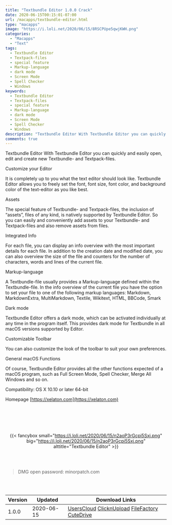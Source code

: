 ```yaml
---
title: "Textbundle Editor 1.0.0 Crack"
date: 2020-06-15T00:15:01-07:00
url: /macapps/textbundle-editor.html
type: "macapps"
image: "https://i.loli.net/2020/06/15/8RSCPUpe5qwjKWH.png"
categories:
  - "Macapps"
  - "Text"
tags:
  - Textbundle Editor
  - Textpack-files
  - special feature
  - Markup-language
  - dark mode
  - Screen Mode
  - Spell Checker
  - Windows
keywords:
  - Textbundle Editor
  - Textpack-files
  - special feature
  - Markup-language
  - dark mode
  - Screen Mode
  - Spell Checker
  - Windows
description: "Textbundle Editor With Textbundle Editor you can quickly and easily open, edit and create new Textbundle- and Textpack-files"
comments: true
---
```


Textbundle Editor With Textbundle Editor you can quickly and easily open, edit and create new Textbundle- and Textpack-files.

Customize your Editor

It is completely up to you what the text editor should look like. Textbundle Editor allows you to freely set the font, font size, font color, and background color of the text-editor as you like best.

Assets

The special feature of Textbundle- and Textpack-files, the inclusion of “assets”, files of any kind, is natively supported by Textbundle Editor. So you can easily and conveniently add assets to your Textbundle- and Textpack-files and also remove assets from files.

Integrated Info

For each file, you can display an info overview with the most important details for each file. In addition to the creation date and modified date, you can also overview the size of the file and counters for the number of characters, words and lines of the current file.

Markup-language

A Textbundle-file usually provides a Markup-language defined within the Textbundle-file. In the info overview of the current file you have the option to set your file to one of the following markup languages: Markdown, MarkdownExtra, MultiMarkdown, Textile, Wikitext, HTML, BBCode, Smark

Dark mode

Textbundle Editor offers a dark mode, which can be activated individually at any time in the program itself. This provides dark mode for Textbundle in all macOS versions supported by Editor.

Customizable Toolbar

You can also customize the look of the toolbar to suit your own preferences.

General macOS Functions

Of course, Textbundle Editor provides all the other functions expected of a macOS program, such as Full Screen Mode, Spell Checker, Merge All Windows and so on.

Compatibility: OS X 10.10 or later 64-bit

Homepage [https://xelaton.com](https://xelaton.com)

<br/>
<br/>
<script async src="https://pagead2.googlesyndication.com/pagead/js/adsbygoogle.js"></script>
<ins class="adsbygoogle"
     style="display:block; text-align:center;"
     data-ad-layout="in-article"
     data-ad-format="fluid"
     data-ad-client="ca-pub-8746275014476192"
     data-ad-slot="5144997159"></ins>
<script>
     (adsbygoogle = window.adsbygoogle || []).push({});
</script>
<br/>
<br/>


<center>

{{< fancybox small="https://i.loli.net/2020/06/15/n2aoP3rGcpi5Sxj.png" big="https://i.loli.net/2020/06/15/n2aoP3rGcpi5Sxj.png" alttitle="Textbundle Editor" >}}

</center>

<br/>
<br/>


> DMG open password: minorpatch.com

<br/>

<br/>
<div id="history_version" class="history_version">

| Version | Updated | Download Links |
| ---- | ---- | ---- |
| 1.0.0 | 2020-06-15 | [UsersCloud](https://ouo.io/3NbEgO)   [ClicknUpload](https://ouo.io/iu03rP)   [FileFactory](https://ouo.io/fdKkgB)   [CuteDrive](https://ouo.io/bR34xf) |

</div>
